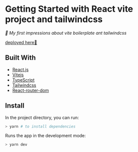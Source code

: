 # Getting Started with React vite project and tailwindcss

_👀 My first impressions about vite boilerplate ant tailwindcss_

[deployed here🚀](https://react-vite-tailwindcss-eqyid7tk2-mfatima5bc.vercel.app/)

## Built With

* [React.js](https://reactjs.org/)
* [Vitejs](https://vitejs.dev/)
* [TypeScript](https://www.typescriptlang.org/docs/)
* [Tailwindcss](https://tailwindcss.com/)
* [React-router-dom](https://reactrouterdotcom.fly.dev/docs/en/v6)

## Install
In the project directory, you can run:

```bash
> yarn # to install dependencies
```

Runs the app in the development mode:

```bash
> yarn dev
```

